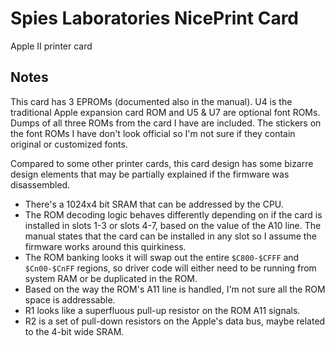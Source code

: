 # Spies Laboratories NicePrint Card

Apple II printer card

## Notes

This card has 3 EPROMs (documented also in the manual). U4 is the traditional Apple expansion card ROM
and U5 & U7 are optional font ROMs. Dumps of all three ROMs from the card I have are included. The
stickers on the font ROMs I have don't look official so I'm not sure if they contain original or
customized fonts.

Compared to some other printer cards, this card design has some bizarre design elements that may be
partially explained if the firmware was disassembled.

 * There's a 1024x4 bit SRAM that can be addressed by the CPU.
 * The ROM decoding logic behaves differently depending on if the card is installed in slots 1-3 or
   slots 4-7, based on the value of the A10 line. The manual states that the card can be installed in
   any slot so I assume the firmware works around this quirkiness.
 * The ROM banking looks it will swap out the entire `$C800-$CFFF` and `$Cn00-$CnFF` regions, so driver
   code will either need to be running from system RAM or be duplicated in the ROM.
 * Based on the way the ROM's A11 line is handled, I'm not sure all the ROM space is addressable.
 * R1 looks like a superfluous pull-up resistor on the ROM A11 signals.
 * R2 is a set of pull-down resistors on the Apple's data bus, maybe related to the 4-bit wide SRAM.
